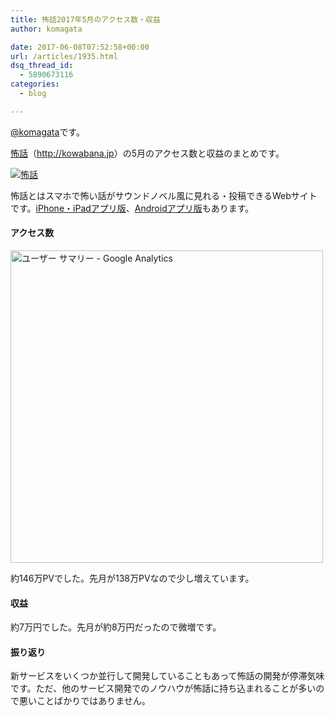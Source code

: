 ```yaml
---
title: 怖話2017年5月のアクセス数・収益
author: komagata

date: 2017-06-08T07:52:58+00:00
url: /articles/1935.html
dsq_thread_id:
  - 5890673116
categories:
  - blog

---
```

[@komagata][1]です。

<a title="怖話" href="http://kowabana.jp" target="_blank">怖話</a>（<a title="怖話" href="http://kowabana.jp" target="_blank">http://kowabana.jp</a>）の5月のアクセス数と収益のまとめです。

<p class="center">
  <a href="http://kowabana.jp"><img src="https://i.gyazo.com/7ac945b83db4936a1cd4947a6ea0c60b.png" alt="怖話" /></a>
</p>

怖話とはスマホで怖い話がサウンドノベル風に見れる・投稿できるWebサイトです。<a title="怖話iPhone・iPadアプリ版" href="https://itunes.apple.com/jp/app/bu-hua-zui-buno1wan5000huano/id564486792?l=ja&mt=8" target="_blank">iPhone・iPadアプリ版</a>、<a title="怖話Androidアプリ版" href="https://play.google.com/store/apps/details?id=jp.fjord.kowabana" target="_blank">Androidアプリ版</a>もあります。

#### アクセス数

<p class="center">
  <img src="https://gyazo.com/154f32a5482b3ebcdddfc93c4484cce0.png" alt="ユーザー サマリー - Google Analytics" width="500px" />
</p>

約146万PVでした。先月が138万PVなので少し増えています。

#### 収益

約7万円でした。先月が約8万円だったので微増です。 

#### 振り返り

新サービスをいくつか並行して開発していることもあって怖話の開発が停滞気味です。ただ、他のサービス開発でのノウハウが怖話に持ち込まれることが多いので悪いことばかりではありません。

 [1]: http://twitter.com/komagata